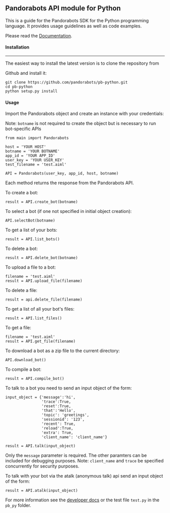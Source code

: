 
## Pandorabots API module for Python 

  
This is a guide for the Pandorabots SDK for the Python programming language. It provides usage guidelines as well as code examples.

  

Please read the [Documentation](https://developer.pandorabots.com/docs).

  

  

#### Installation

------------

The easiest way to install the latest version is to clone the repository from

Github and install it:

```
git clone https://github.com/pandorabots/pb-python.git
cd pb-python
python setup.py install
```

#### Usage
Import the Pandorabots object and create an instance with your credentials:

Note: `botname` is not required to create the object but is necessary to run bot-specific APIs

```
from main import Pandorabots
 
host = 'YOUR HOST'
botname = 'YOUR BOTNAME'
app_id = 'YOUR APP_ID'
user_key = 'YOUR USER_KEY'
test_filename = 'test.aiml'
 
API = Pandorabots(user_key, app_id, host, botname)
```
Each method returns the response from the Pandorabots API.

To create a bot:
```
result = API.create_bot(botname)
```
To select a bot (if one not specified in initial object creation):
```
API.selectBot(botname)
```
To get a list of your bots:
```
result = API.list_bots()
```
To delete a bot:
```
result = API.delete_bot(botname)
```
To upload a file to a bot:
```
filename = 'test.aiml'
result = API.upload_file(filename)
```
To delete a file:
```
result = api.delete_file(filename)
```
To get a list of all your bot's files:
```
result = API.list_files()
```
To get a file:
```
filename = 'test.aiml'
result = API.get_file(filename)
```
To download a bot as a zip file to the current directory:
```
API.download_bot()
```
To compile a bot:
```
result = API.compile_bot()
```
To talk to a bot you need to send an input object of the form:
```
input_object = {'message':'hi',
				'trace':True,
				'reset':True,
				'that':'Hello',
				'topic': 'greetings',		
				'sessionid': '123',
				'recent': True,
				'reload':True,
				'extra': True,
				'client_name': 'client_name'}

result = API.talk(input_object)
```
Only the `message` parameter is required. The other paramters can be included for debugging purposes. Note: `client_name` and `trace` be specified concurrently for security purposes.

To talk with your bot via the atalk (anonymous talk) api send an input object of the form:
```
result = API.atalk(input_object)
```
For more information see the [developer docs](https://developer.pandorabots.com/docs) or the test file `test.py` in the `pb_py` folder.
